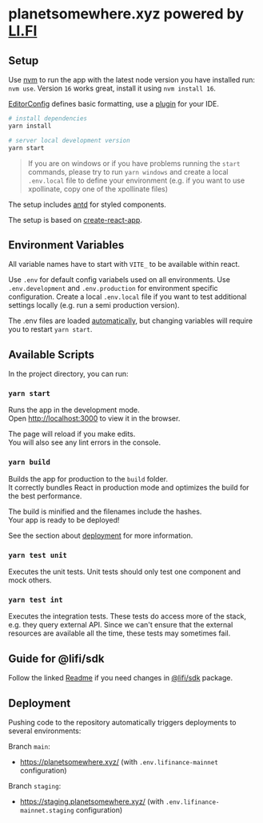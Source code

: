 # planetsomewhere.xyz powered by [LI.FI](https://li.fi)

## Setup

Use [nvm](https://github.com/nvm-sh/nvm) to run the app with the latest node version you have installed run: `nvm use`. Version `16` works great, install it using `nvm install 16`.

[EditorConfig](https://editorconfig.org/) defines basic formatting, use a [plugin](https://editorconfig.org/#download) for your IDE.

```sh
# install dependencies
yarn install

# server local development version
yarn start
```

> If you are on windows or if you have problems running the `start` commands, please try to run `yarn windows` and create a local `.env.local` file to define your environment (e.g. if you want to use xpollinate, copy one of the xpollinate files)

The setup includes [antd](https://ant.design/components/overview/) for styled components.

The setup is based on [create-react-app](https://create-react-app.dev/).


## Environment Variables

All variable names have to start with `VITE_` to be available within react.

Use `.env` for default config variabels used on all environments.
Use `.env.development` and `.env.production` for environment specific configuration.
Create a local `.env.local` file if you want to test additional settings locally (e.g. run a semi production version).

The .env files are loaded [automatically](https://create-react-app.dev/docs/adding-custom-environment-variables/), but changing variables will require you to restart `yarn start`.


## Available Scripts

In the project directory, you can run:

### `yarn start`

Runs the app in the development mode.\
Open [http://localhost:3000](http://localhost:3000) to view it in the browser.

The page will reload if you make edits.\
You will also see any lint errors in the console.

### `yarn build`

Builds the app for production to the `build` folder.\
It correctly bundles React in production mode and optimizes the build for the best performance.

The build is minified and the filenames include the hashes.\
Your app is ready to be deployed!

See the section about [deployment](https://facebook.github.io/create-react-app/docs/deployment) for more information.

### `yarn test unit`

Executes the unit tests. Unit tests should only test one component and mock others.

### `yarn test int`

Executes the integration tests. These tests do access more of the stack, e.g. they query external API. Since we can't ensure that the external resources are available all the time, these tests may sometimes fail.


## Guide for @lifi/sdk

Follow the linked [Readme](https://github.com/lifinance/lifi-web/blob/develop/docs/sdk-guide.md) if you need changes in [@lifi/sdk](https://github.com/lifinance/sdk) package.


## Deployment

Pushing code to the repository automatically triggers deployments to several environments:

Branch `main`:
- https://planetsomewhere.xyz/ (with `.env.lifinance-mainnet` configuration)

Branch `staging`:
- https://staging.planetsomewhere.xyz/ (with `.env.lifinance-mainnet.staging` configuration)
